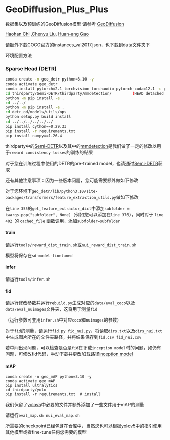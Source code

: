 # GeoDiffusion_Plus_Plus

数据集以及预训练的GeoDiffusion模型 请参考 [GeoDiffusion](https://github.com/KaiChen1998/GeoDiffusion)

[Haohan Chi](https://github.com/ahydchh/ahydchh.github.io) ,[Chenyu Liu](https://github.com/clmdy), [Huan-ang Gao](https://github.com/c7w)

请额外下载COCO官方的instances_val2017.json，也下载到data文件夹下

环境配置方法

### Sparse Head (DETR)

```Bash
conda create -n geo_detr python=3.10 -y
conda activate geo_detr
conda install pytorch=2.1 torchvision torchaudio pytorch-cuda=12.1 -c pytorch -c nvidia
cd thirdparty/Semi-DETR/thirdparty/mmdetection/			(HEAD detached at v2.27.0)
python -m pip install -e .
cd ../../
python -m pip install -e .
cd detr_od/models/utils/ops
python setup.py build install
cd ../../../../../../
pip install cython==0.29.33
pip install -r requirements.txt
pip install numpy==1.26.4
```

thirdparty中的[Semi-DETR](https://github.com/JCZ404/Semi-DETR)以及其中的[mmdetection](https://github.com/open-mmlab/mmdetection)是我们做了一定的修改以用于`reward consistency losses`的训练的结果

对于您在训练过程中使用的DETR的pre-trained model，也请通过[Semi-DETR](https://github.com/JCZ404/Semi-DETR)获取

还有其他注意事项：因为一些版本问题，您可能需要额外做如下修改

对于您环境下`geo_detr/lib/python3.10/site-packages/transformers/feature_extraction_utils.py`做如下修改

在`line 355`的`get_feature_extractor_dict`中添加`subfolder = kwargs.pop("subfolder", None)`（例如您可以添加在`line 376`），同时对于 `line 402 `的 `cached_file` 函数调用，添加`subfolder=subfolder`

#### train

请运行`tools/reward_dist_train.sh`或`nui_reward_dist_train.sh`

模型将保存在`sd-model-finetuned`

#### infer

请运行`tools/infer.sh`

#### fid

请运行修改参数并运行`rebuild.py`生成对应的`data/eval_coco`以及`data/eval_nuimages`文件夹，这将用于测量`fid`

（运行参数可套用`infer.sh`中对应`coco`和`nuimages`的参数）

对于`fid`的测量，请运行`fid.py fid_nui.py`，将读取`dirs.txt`以及`dirs_nui.txt`中生成图片所在的文件夹路径，并将结果保存到`fid.csv fid_nui.csv`

若中间出现问题，可以检查是否是`fid`在下载`inception model`时的问题，如仍有问题，可修改fid代码，手动下载并更改加载路径[inception model](https://nvlabs-fi-cdn.nvidia.com/stylegan2-ada-pytorch/pretrained/metrics/inception-2015-12-05.pt)

#### mAP

```
conda create -n geo_mAP python=3.10 -y
conda activate geo_mAP
pip install ultralytics
cd thirdparty/yolo
pip install -r requirements.txt  # install
```

我们保留了[yolov5](https://github.com/ultralytics/yolov5)中必要的文件并额外添加了一些文件用于mAP的测量

请运行`eval_map.sh nui_eval_map.sh`

所需要的checkpoint已经包含在仓库中，当然您也可以根据[yolov5](https://github.com/ultralytics/yolov5)中的指引使用其他模型或者fine-tune任何您需要的模型

